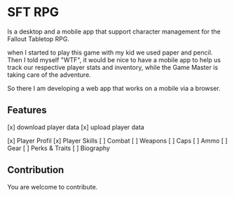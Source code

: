 # SFT RPG
Is a desktop and a mobile app that support character management for the Fallout Tabletop RPG.

when I started to play this game with my kid we used paper and pencil. Then I told myself "WTF", it would be nice to have a mobile app to help us track our respective player stats and inventory, while the Game Master is taking care of the adventure.

So there I am developing a web app that works on a mobile via a browser.

## Features
[x] download player data
[x] upload player data

[x] Player Profil
[x] Player Skills
[ ] Combat
[ ] Weapons
[ ] Caps
[ ] Ammo
[ ] Gear
[ ] Perks & Traits
[ ] Biography

## Contribution
You are welcome to contribute.

